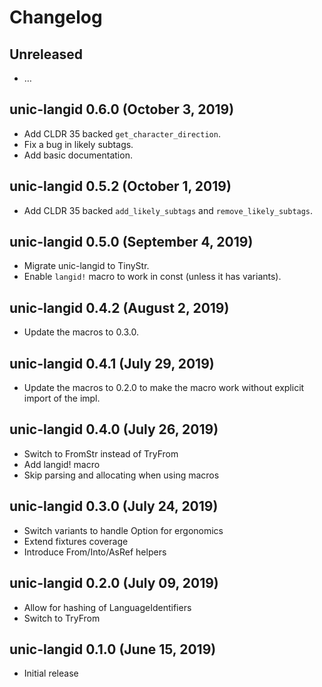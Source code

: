 # Changelog

## Unreleased

  - …

## unic-langid 0.6.0 (October 3, 2019)

  - Add CLDR 35 backed `get_character_direction`.
  - Fix a bug in likely subtags.
  - Add basic documentation.

## unic-langid 0.5.2 (October 1, 2019)

  - Add CLDR 35 backed `add_likely_subtags` and `remove_likely_subtags`.

## unic-langid 0.5.0 (September 4, 2019)

  - Migrate unic-langid to TinyStr.
  - Enable `langid!` macro to work in const (unless it has variants).

## unic-langid 0.4.2 (August 2, 2019)

  - Update the macros to 0.3.0.

## unic-langid 0.4.1 (July 29, 2019)

  - Update the macros to 0.2.0 to make the macro work without explicit import of the impl.

## unic-langid 0.4.0 (July 26, 2019)

  - Switch to FromStr instead of TryFrom
  - Add langid! macro
  - Skip parsing and allocating when using macros

## unic-langid 0.3.0 (July 24, 2019)

  - Switch variants to handle Option for ergonomics
  - Extend fixtures coverage
  - Introduce From/Into/AsRef helpers

## unic-langid 0.2.0 (July 09, 2019)

  - Allow for hashing of LanguageIdentifiers
  - Switch to TryFrom

## unic-langid 0.1.0 (June 15, 2019)

  - Initial release
